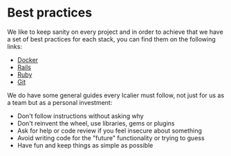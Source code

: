 # Best practices

We like to keep sanity on every project and in order to achieve that we have a set of best practices for each stack, you can find them on the following links:

* [Docker](../stack/docker)
* [Rails](../stack/rails/BEST_PRACTICES.md)
* [Ruby](../stack/ruby/BEST_PRACTICES.md)
* [Git](../stack/git/)

We do have some general guides every Icalier must follow, not just for us as a team but as a personal investment:

* Don't follow instructions without asking why
* Don't reinvent the wheel, use libraries, gems or plugins
* Ask for help or code review if you feel insecure about something
* Avoid writing code for the "future" functionality or trying to guess
* Have fun and keep things as simple as possible